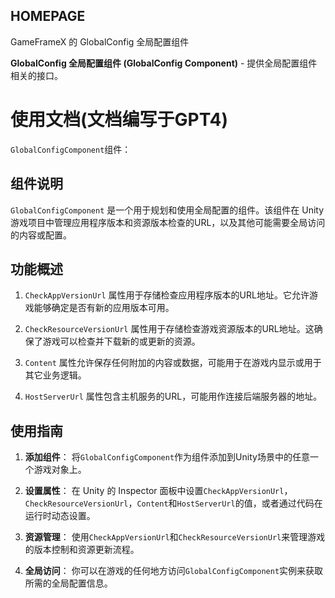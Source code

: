 ﻿## HOMEPAGE
GameFrameX 的 GlobalConfig 全局配置组件

 **GlobalConfig 全局配置组件 (GlobalConfig Component)** - 提供全局配置组件相关的接口。


# 使用文档(文档编写于GPT4)

`GlobalConfigComponent`组件：

## 组件说明

`GlobalConfigComponent` 是一个用于规划和使用全局配置的组件。该组件在 Unity 游戏项目中管理应用程序版本和资源版本检查的URL，以及其他可能需要全局访问的内容或配置。

## 功能概述

1. `CheckAppVersionUrl` 属性用于存储检查应用程序版本的URL地址。它允许游戏能够确定是否有新的应用版本可用。

2. `CheckResourceVersionUrl` 属性用于存储检查游戏资源版本的URL地址。这确保了游戏可以检查并下载新的或更新的资源。

3. `Content` 属性允许保存任何附加的内容或数据，可能用于在游戏内显示或用于其它业务逻辑。

4. `HostServerUrl` 属性包含主机服务的URL，可能用作连接后端服务器的地址。

## 使用指南

1. **添加组件**： 将`GlobalConfigComponent`作为组件添加到Unity场景中的任意一个游戏对象上。

2. **设置属性**： 在 Unity 的 Inspector 面板中设置`CheckAppVersionUrl`，`CheckResourceVersionUrl`，`Content`和`HostServerUrl`的值，或者通过代码在运行时动态设置。

3. **资源管理**： 使用`CheckAppVersionUrl`和`CheckResourceVersionUrl`来管理游戏的版本控制和资源更新流程。

4. **全局访问**： 你可以在游戏的任何地方访问`GlobalConfigComponent`实例来获取所需的全局配置信息。
